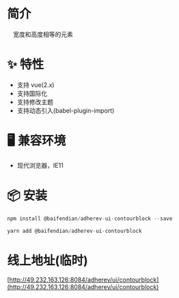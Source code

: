 # 简介
&ensp;&ensp;宽度和高度相等的元素

# ✨ 特性
- 支持 vue(2.x)
- 支持国际化
- 支持修改主题
- 支持动态引入(babel-plugin-import)

# 🖥 兼容环境
- 现代浏览器，IE11

# 📦 安装
```javascript
npm install @baifendian/adherev-ui-contourblock --save
``` 

```javascript
yarn add @baifendian/adherev-ui-contourblock
```

# 线上地址(临时)
[http://49.232.163.126:8084/adherev/ui/contourblock](http://49.232.163.126:8084/adherev/ui/contourblock)
